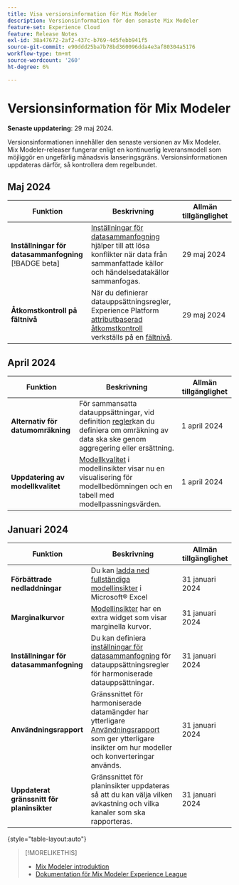 ```yaml
---
title: Visa versionsinformation för Mix Modeler
description: Versionsinformation för den senaste Mix Modeler
feature-set: Experience Cloud
feature: Release Notes
exl-id: 38a47672-2af2-437c-b769-4d5febb941f5
source-git-commit: e90ddd25ba7b78bd360096dda4e3af80304a5176
workflow-type: tm+mt
source-wordcount: '260'
ht-degree: 6%

---
```


# Versionsinformation för Mix Modeler

**Senaste uppdatering**: 29 maj 2024.

Versionsinformationen innehåller den senaste versionen av Mix Modeler. Mix Modeler-releaser fungerar enligt en kontinuerlig leveransmodell som möjliggör en ungefärlig månadsvis lanseringsgräns. Versionsinformationen uppdateras därför, så kontrollera dem regelbundet.

## Maj 2024

| Funktion | Beskrivning | Allmän tillgänglighet |
|---|---|---|
| **Inställningar för datasammanfogning** [!BADGE beta] | [Inställningar för datasammanfogning](../harmonize-data/dataset-rules.md#data-merge-preferences) hjälper till att lösa konflikter när data från sammanfattade källor och händelsedatakällor sammanfogas. | 29 maj 2024 |
| **Åtkomstkontroll på fältnivå** | När du definierar datauppsättningsregler, Experience Platform [attributbaserad åtkomstkontroll](https://experienceleague.adobe.com/en/docs/experience-platform/access-control/abac/overview) verkställs på en [fältnivå](../harmonize-data/dataset-rules.md#field-level-access-control). | 29 maj 2024 |


## April 2024

| Funktion | Beskrivning | Allmän tillgänglighet |
|---|---|---|
| **Alternativ för datumomräkning** | För sammansatta datauppsättningar, vid definition [regler](../harmonize-data/dataset-rules.md)kan du definiera om omräkning av data ska ske genom aggregering eller ersättning. | 1 april 2024 |
| **Uppdatering av modellkvalitet** | [Modellkvalitet](/help/models/insights.md) i modellinsikter visar nu en visualisering för modellbedömningen och en tabell med modellpassningsvärden. | 1 april 2024 |


## Januari 2024

| Funktion | Beskrivning | Allmän tillgänglighet |
|---|---|---|
| **Förbättrade nedladdningar** | Du kan [ladda ned fullständiga modellinsikter](../models/insights.md) i Microsoft® Excel | 31 januari 2024 |
| **Marginalkurvor** | [Modellinsikter](../models/insights.md) har en extra widget som visar marginella kurvor. | 31 januari 2024 |
| **Inställningar för datasammanfogning** | Du kan definiera [inställningar för datasammanfogning](../harmonize-data/dataset-rules.md#data-merge-preferences) för datauppsättningsregler för harmoniserade datauppsättningar. | 31 januari 2024 |
| **Användningsrapport** | Gränssnittet för harmoniserade datamängder har ytterligare [Användningsrapport](../harmonize-data/usage-report.md) som ger ytterligare insikter om hur modeller och konverteringar används. | 31 januari 2024 |
| **Uppdaterat gränssnitt för planinsikter** | Gränssnittet för planinsikter uppdateras så att du kan välja vilken avkastning och vilka kanaler som ska rapporteras. | 31 januari 2024 |

{style="table-layout:auto"}


>[!MORELIKETHIS]
>
>* [Mix Modeler introduktion](https://business.adobe.com/products/experience-platform/planning-and-measurement.html)
>* [Dokumentation för Mix Modeler Experience League](https://experienceleague.adobe.com/en/docs/mix-modeler)

